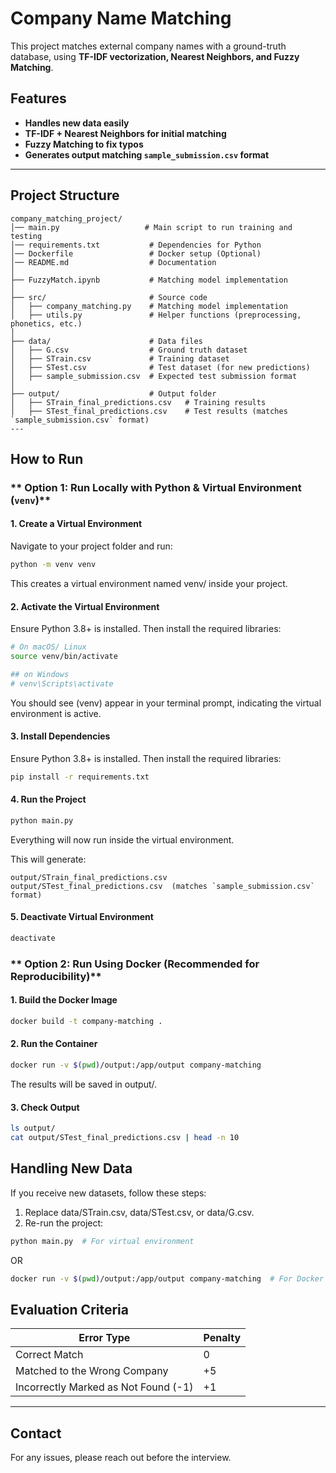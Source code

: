 # Company Name Matching

This project matches external company names with a ground-truth database, using **TF-IDF vectorization, Nearest Neighbors, and Fuzzy Matching**.

## Features
- **Handles new data easily**
- **TF-IDF + Nearest Neighbors for initial matching**
- **Fuzzy Matching to fix typos**
- **Generates output matching `sample_submission.csv` format**

---

## Project Structure
```
company_matching_project/
│── main.py                   # Main script to run training and testing
│── requirements.txt           # Dependencies for Python
│── Dockerfile                 # Docker setup (Optional)
│── README.md                  # Documentation
│
├── FuzzyMatch.ipynb           # Matching model implementation     
│
├── src/                       # Source code
│   ├── company_matching.py    # Matching model implementation
│   ├── utils.py               # Helper functions (preprocessing, phonetics, etc.)
│
├── data/                      # Data files
│   ├── G.csv                  # Ground truth dataset
│   ├── STrain.csv             # Training dataset
│   ├── STest.csv              # Test dataset (for new predictions)
│   ├── sample_submission.csv  # Expected test submission format
│
├── output/                    # Output folder
│   ├── STrain_final_predictions.csv   # Training results
│   ├── STest_final_predictions.csv    # Test results (matches `sample_submission.csv` format)
---
```

## How to Run
### ** Option 1: Run Locally with Python & Virtual Environment (`venv`)**

#### **1. Create a Virtual Environment**

Navigate to your project folder and run:

```sh
python -m venv venv
```
This creates a virtual environment named venv/ inside your project.

#### **2. Activate the Virtual Environment**

Ensure Python 3.8+ is installed. Then install the required libraries:


```sh
# On macOS/ Linux
source venv/bin/activate

## on Windows
# venv\Scripts\activate
```

You should see (venv) appear in your terminal prompt, indicating the virtual environment is active.

#### **3. Install Dependencies**

Ensure Python 3.8+ is installed. Then install the required libraries:

```sh
pip install -r requirements.txt
```

#### **4. Run the Project**

```sh
python main.py
```
Everything will now run inside the virtual environment.

This will generate:
```
output/STrain_final_predictions.csv
output/STest_final_predictions.csv  (matches `sample_submission.csv` format)
```

#### **5. Deactivate Virtual Environment**

```sh
deactivate
```

### ** Option 2: Run Using Docker (Recommended for Reproducibility)**

#### **1.  Build the Docker Image**

```sh
docker build -t company-matching .
```

#### **2. Run the Container**


```sh
docker run -v $(pwd)/output:/app/output company-matching
```

The results will be saved in output/.

#### **3. Check Output**

```sh
ls output/
cat output/STest_final_predictions.csv | head -n 10
```

## Handling New Data

If you receive new datasets, follow these steps:
1.	Replace data/STrain.csv, data/STest.csv, or data/G.csv.
2.	Re-run the project:
```sh
python main.py  # For virtual environment
```
OR
```sh
docker run -v $(pwd)/output:/app/output company-matching  # For Docker
```


## Evaluation Criteria

| Error Type                                 | Penalty |
|--------------------------------------------|---------|
| Correct Match                           | 0       |
| Matched to the Wrong Company            | +5      |
| Incorrectly Marked as Not Found (-1)    | +1      |

---
## Contact

For any issues, please reach out before the interview. 
